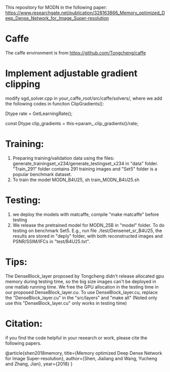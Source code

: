 This repository for MODN in the following paper: https://www.researchgate.net/publication/328163866_Memory_optimized_Deep_Dense_Network_for_Image_Super-resolution
# Caffe
 The caffe environment is from https://github.com/Tongcheng/caffe
  
 
# Implement adjustable gradient clipping 
modify sgd_solver.cpp in your_caffe_root/src/caffe/solvers/, where we add the following codes in funciton ClipGradients():

Dtype rate = GetLearningRate();

const Dtype clip_gradients = this->param_.clip_gradients()/rate;


# Training:
   1. Preparing training/validation data using the files: generate_trainingset_x234/generate_testingset_x234 in "data" folder. "Train_291" folder contains 291 training images and "Set5" folder is a popular benchmark dataset.
   2. To train the model MODN_B4U25,  sh train_MODN_B4U25.sh

   
# Testing:
  1. we deploy the models with matcaffe, compile "make matcaffe" before testing
  2. We release the pretrained model for MODN_25B in "model" folder. To do testing on benchmark Set5. E.g., run file ./test/Densenet_sr_B4U25, the results are stored in "deply" folder, with both reconstructed images and PSNR/SSIM/IFCs in "test/B4U25.txt".

# Tips:
  The DenseBlock_layer proposed by Tongcheng didn't release allocated gpu memory during testing time, so the big size images can't be deployed in one matlab running time. We free the GPU allocation in the testing time in our proposed DenseBlock_layer.cu. To use DenseBlock_layer.cu, replace the "DenseBlock_layer.cu" in the "src/layers"  and "make all" (Noted only use this "DenseBlock_layer.cu" only works in testing time)

# Citation:
if you find the code helpful in your research or work, please cite the following papers.

@article{shen2018memory,
  title={Memory optimized Deep Dense Network for Image Super-resolution},
  author={Shen, Jialiang and Wang, Yucheng and Zhang, Jian},
  year={2018}
}
